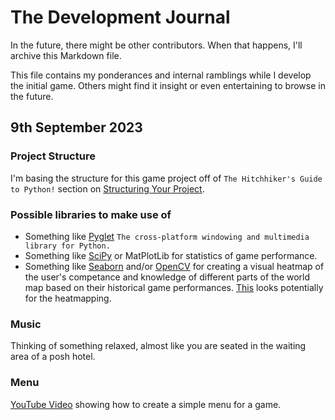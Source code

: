 # The Development Journal

In the future, there might be other contributors. When that happens, I'll archive this Markdown file.

This file contains my ponderances and internal ramblings while I develop the initial game. Others might find it insight or even entertaining to browse in the future.

## 9th September 2023
### Project Structure
I'm basing the structure for this game project off of `The Hitchhiker's Guide to Python!` section on [Structuring Your Project](https://docs.python-guide.org/writing/structure/).

### Possible libraries to make use of

- Something like [Pyglet](https://pyglet.org/) `The cross-platform windowing and multimedia library for Python.`
- Something like [SciPy](https://scipy.org/) or MatPlotLib for statistics of game performance.
- Something like [Seaborn](https://seaborn.pydata.org/generated/seaborn.heatmap.html) and/or [OpenCV]() for creating a visual heatmap of the user's competance and knowledge of different parts of the world map based on their historical game performances. [This](https://github.com/flo7up/relataly-public-python-tutorials/blob/master/00%20Data%20Visualization/070%20Geographic%20Heatmaps%20using%20Python.ipynb) looks potentially for the heatmapping.

### Music
Thinking of something relaxed, almost like you are seated in the waiting area of a posh hotel.

### Menu
[YouTube Video](https://www.youtube.com/watch?app=desktop&v=GMBqjxcKogA&ab_channel=baraltech) showing how to create a simple menu for a game.